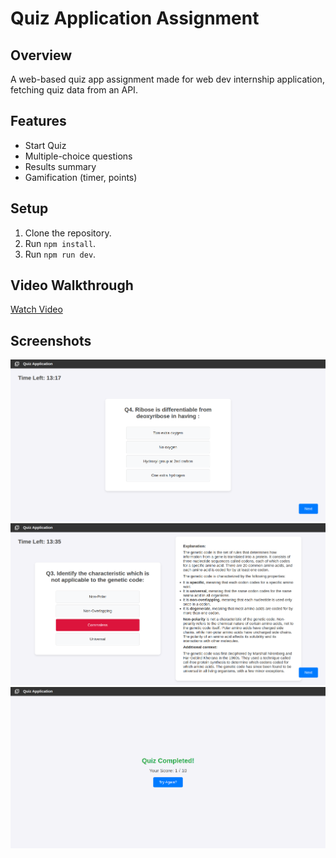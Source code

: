 # Quiz Application Assignment

## Overview
A web-based quiz app assignment made for web dev internship application, fetching quiz data from an API.

## Features
- Start Quiz
- Multiple-choice questions
- Results summary
- Gamification (timer, points)

## Setup
1. Clone the repository.
2. Run `npm install`.
3. Run `npm run dev`.

## Video Walkthrough
[Watch Video](https://drive.google.com/file/d/1l4_0IFQzNqjjki1taeWDVUXBRh1qlLsb/view?usp=sharing)

## Screenshots
![Quiz Question](screenshots/question.png)
![Quiz Answer](screenshots/answer.png)
![Quiz Summary](screenshots/summary.png)

